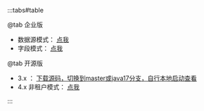 :::tabs#table

@tab 企业版

- 数据源模式：   [点我](https://datasource.tangyh.top)
- 字段模式：    [点我](https://column.tangyh.top)

@tab 开源版

- 3.x ：   [下载源码，切换到master或java17分支，自行本地启动查看](https://github.com/dromara/lamp-cloud)
- 4.x 非租户模式：   [点我](https://none.tangyh.top)

:::